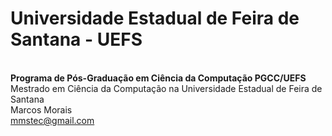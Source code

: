 # Universidade Estadual de Feira de Santana - UEFS
<br />**Programa de Pós-Graduação em Ciência da Computação PGCC/UEFS**
<br />Mestrado em Ciência da Computação na Universidade Estadual de Feira de Santana
<br />Marcos Morais
<br />mmstec@gmail.com
